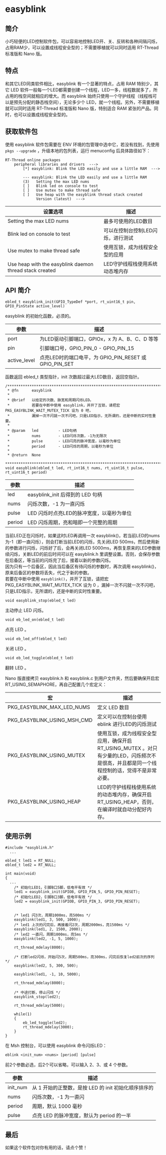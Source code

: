 # easyblink

## 简介
小巧轻便的LED控制软件包，可以容易地控制LED开、关、反转和各种间隔闪烁，占用RAM少，可以设置成线程安全型的；不需要移植就可以同时适用 RT-Thread 标准版和 Nano 版。  

## 特点
和其它LED同类软件相比，easyblink 有一个显著的特点，占用 RAM 特别少，其它 LED 软件一般每一个LED都需要创建一个线程，LED一多，线程数就多了，所占用的栈空间就相应的增大。而 easyblink 始终只使用一个守护线程（线程栈可以是预先分配的静态栈空间），无论多少个 LED，就一个线程。另外，不需要移植就可以同时适用 RT-Thread 标准版和 Nano 版，特别适合 RAM 紧张的产品。同时，也可以设置成线程安全型的。

## 获取软件包

使用 easyblink 软件包需要在 ENV 环境的包管理中选中它，若没有找到，先使用 `pkgs --upgrade` ，升级本地的包列表，运行 menuconfig 后具体路径如下：

```
RT-Thread online packages
    peripheral libraries and drivers  --->
        [*] easyblink: Blink the LED easily and use a little RAM  --->
```

```
        --- easyblink: Blink the LED easily and use a little RAM
        (3)   Setting the max LED nums
        [ ]   Blink led on console to test
        [ ]   Use mutex to make thread safe
        [ ]   Use heap with the easyblink thread stack created
              Version (latest)  --->
```

|设置选项|描述|
|----|----|
|Setting the max LED nums|最多可使用的LED数目|
|Blink led on console to test|可以在控制台控制LED闪烁，进行测试|
|Use mutex to make thread safe|使用互锁，成为线程安全型的应用|
|Use heap with the easyblink daemon thread stack created|LED守护线程栈使用系统动态堆内存|

## API 简介

`ebled_t easyblink_init(GPIO_TypeDef *port, rt_uint16_t pin, GPIO_PinState active_level)`

easyblink 的初始化函数，必须的。  

|参数|描述|
|----|----|
|port|为LED驱动引脚端口，GPIOx，x 为 A、B、C、D 等等|
|pin|引脚端口号，GPIO_PIN_0 - GPIO_PIN_15|
|active_level|点亮LED时的端口电平，为 GPIO_PIN_RESET 或 GPIO_PIN_SET|

函数返回 ebled_t 类型指针，init 次数超过最大LED数目，返回空指针。

```
/***************************************************************************************************
 * @fn      easyblink
 *
 * @brief   以给定的次数、脉宽和周期闪烁LED。
 *          若要在中断中使用 easyblink，并开了互锁，请把宏 PKG_EASYBLINK_WAIT_MUTEX_TICK 设为 0 吧，
 *          漏掉一次不闪就一次不闪吧，只是LED指示，无所谓的，还是中断的实时性重要。
 *
 * @param   led         - LED句柄
 *          nums        - LED闪烁次数，-1为无限次
 *          pulse       - LED闪亮的脉冲宽度，以毫秒为单位
 *          period      - LED闪烁的周期，以毫秒为单位
 *
 * @return  None
 ***************************************************************************************************/
void easyblink(ebled_t led, rt_int16_t nums, rt_uint16_t pulse, rt_uint16_t period)
```

|参数|描述|
|----|----|
|led|easyblink_init 后得到的 LED 句柄|
|nums|闪烁次数，-1 为一直闪烁|
|pulse|LED 闪烁时点亮LED的脉冲宽度，以毫秒为单位|
|period|LED 闪烁周期，亮和暗即一个完整的周期|
 
 当前LED正在闪烁时，如果这时LED再调用一次 easyblink()，若当前LED的nums为-1（即一直闪烁），则会打断当前LED的闪烁，先关闭LED 500ms，然后使用新的参数进行闪烁，闪烁好了后，会再关闭LED 5000ms，再恢复原来的LED参数继续闪烁，关断LED的前后时间可以在 easyblink.h 里调整设置。否则，会保存参数在后备区，等当前的闪烁完了后，接着以新的参数闪烁。  
 因为只有一个后备区，因此当后备区有待闪烁的参数时，再次调用 easyblink()，原来后备区的参数将丢失，代之于新的参数。  
 若要在中断中使用 `easyblink()`，并开了互锁，请把宏 PKG_EASYBLINK_WAIT_MUTEX_TICK 设为 0 ，漏掉一次不闪就一次不闪吧，只是LED指示，无所谓的，还是中断的实时性重要。

`void easyblink_stop(ebled_t led)`

主动停止 LED 闪烁。

`void eb_led_on(ebled_t led)`

点亮 LED 。

`void eb_led_off(ebled_t led)`

关闭 LED 。

`void eb_led_toggle(ebled_t led)`

翻转 LED 。  


Nano 版直接拷贝 easyblink.h 和 easyblink.c 到用户文件夹，然后要确保开启宏 RT_USING_SEMAPHORE，再自己配置几个宏定义：  

|宏|描述|
|----|----|
|PKG_EASYBLINK_MAX_LED_NUMS|定义 LED 数目|
|PKG_EASYBLINK_USING_MSH_CMD|定义可以在控制台使用 eblink 进行LED的闪烁测试|
|PKG_EASYBLINK_USING_MUTEX|使用互锁，成为线程安全型应用，确保开启 RT_USING_MUTEX 。对只有少量的LED，闪烁频次不是很高，并且都是同一个线程控制的话，觉得不是非常必要。|
|PKG_EASYBLINK_USING_HEAP|LED的守护线程栈使用系统的动态堆内存，确保开启 RT_USING_HEAP，否则，在编译时就自动分配好内存。|

## 使用示例

```
#include "easyblink.h"
  ...

ebled_t led1 = RT_NULL;
ebled_t led2 = RT_NULL;

int main(void)
{
  ...
    /* 初始化LED1，引脚B口5脚，低电平有效 */
    led1 = easyblink_init(GPIOB, GPIO_PIN_5, GPIO_PIN_RESET);
    /* 初始化LED2，引脚B口3脚，低电平有效 */
    led2 = easyblink_init(GPIOB, GPIO_PIN_3, GPIO_PIN_RESET);


    /* led1 闪3次，周期1000ms，亮500ms */
    easyblink(led1, 3, 500, 1000);
    /* led1 上次的闪完后，再接着闪2次，周期2000ms，亮1500ms */
    easyblink(led1, 2, 1500, 2000);
    /* led2 一直闪，周期1000ms，亮5ms */
    easyblink(led2, -1, 5, 1000);

    rt_thread_mdelay(8000);

    /* 打断led2闪烁，开始闪5次，周期500ms，亮300ms，闪完后恢复led2前次的序列 */
    easyblink(led2, 5, 300, 500);

    easyblink(led1, -1, 10, 5000);

    rt_thread_mdelay(8000);

    /* 中途打断，停止闪烁 */
    easyblink_stop(led2);

    rt_thread_mdelay(5000);

    while(1)
    {
        eb_led_toggle(led2);
        rt_thread_mdelay(3000);
    }
}
```

在 Msh 控制台，可以使用 easyblink 命令闪烁LED：

`eblink <init_num> <nums> [period] [pulse]`

前2个参数必选，后2个可以省略，可以输入 2、3、或 4 个参数。

|参数|描述|
|----|----|
|init_num|从 1 开始的正整数，是按 LED 的 init 初始化顺序排序的|
|nums|闪烁次数，-1 为一直闪|
|period|周期，默认 1000 毫秒|
|pulse|点亮 LED 的脉冲宽度，默认为 period 的一半|

## 最后
如果这个软件包对你有用的话，请点个赞！
